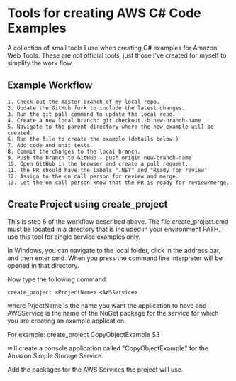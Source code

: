 # Tools for creating AWS C# Code Examples

A collection of small tools I use when creating C# examples for Amazon Web
Tools. These are not official tools, just those I've created for myself to
simplify the work flow.

## Example Workflow

    1. Check out the master branch of my local repo.
    2. Update the GitHub fork to include the latest changes.
    3. Run the git pull command to update the local repo.
    4. Create a new local branch: git checkout -b new-branch-name
    5. Navigate to the parent directory where the new example will be created.
    6. Run the file to create the example (details below.)
    7. Add code and unit tests.
    8. Commit the changes to the local branch.
    9. Push the branch to GitHub - push origin new-branch-name
    10. Open GitHub in the browser and create a pull request.
    11. The PR should have the labels ".NET" and "Ready for review'
    12. Assign to the on call person for review and merge.
    13. Let the on call person know that the PR is ready for review/merge.

## Create Project using create_project

This is step 6 of the workflow described above. The file create_project.cmd must be
located in a directory that is included in your environment PATH. I use this tool for single
service examples only.

In Windows, you can navigate to the local folder, click in the address bar, and then enter cmd.
When you press <ENTER> the command line interpreter will be opened in that directory.

Now type the following command:

    create_project <ProjectName> <AWSService>

where PrjectName is the name you want the application to have and AWSService is the name of
the NuGet package for the service for which you are creating an example application.

For example: create_project CopyObjectExample S3

will create a console application called "CopyObjectExample" for the Amazon Simple Storage
Service.

Add the packages for the AWS Services the project will use.

